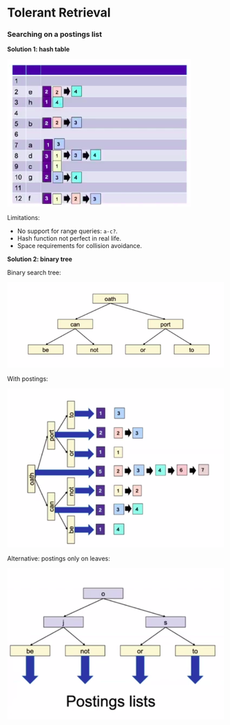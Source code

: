# Tolerant Retrieval

### Searching on a postings list

**Solution 1: hash table**

<img src="./imgs/hash-table.png">

Limitations:

- No support for  range queries: `a-c?`.
- Hash function not perfect in real life.
- Space requirements for collision avoidance.

**Solution 2: binary tree**

Binary search tree:

<img src="./imgs/binary-tree.png">

With postings:

<img src="./imgs/binary-tree-postings.png">

Alternative: postings only on leaves:

<img src="./imgs/binary-tree-leaves.png">